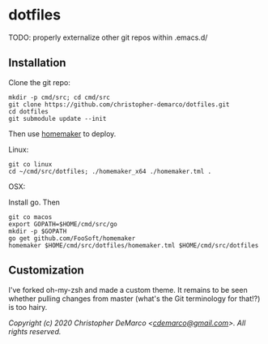# dotfiles
TODO: properly externalize other git repos within .emacs.d/

## Installation

Clone the git repo: 

```
mkdir -p cmd/src; cd cmd/src
git clone https://github.com/christopher-demarco/dotfiles.git
cd dotfiles
git submodule update --init

```	

Then use [homemaker](http://foosoft.net/projects/homemaker/) to deploy.

Linux: 
```    
git co linux
cd ~/cmd/src/dotfiles; ./homemaker_x64 ./homemaker.tml .

```

OSX: 

Install go. Then

```
git co macos
export GOPATH=$HOME/cmd/src/go 
mkdir -p $GOPATH
go get github.com/FooSoft/homemaker
homemaker $HOME/cmd/src/dotfiles/homemaker.tml $HOME/cmd/src/dotfiles
```


## Customization

I've forked oh-my-zsh and made a custom theme. It remains to be seen whether pulling changes from master (what's the Git terminology for that!?) is too hairy.



*Copyright (c) 2020 Christopher DeMarco <<cdemarco@gmail.com>>. All rights reserved.*
